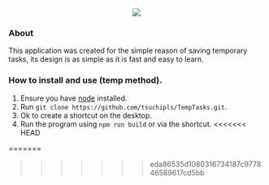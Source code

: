 <p align="center">
<img src="https://user-images.githubusercontent.com/76927919/217138841-64fc7091-3890-42d0-9c05-b9bbe9c714de.png"></img>
</p>

### About

This application was created for the simple reason of saving temporary tasks, its design is as simple as it is fast and easy to learn.

### How to install and use (temp method).

1. Ensure you have [node](https://nodejs.org/en/download/package-manager/) installed.
2. Run `git clone https://github.com/tsuchipls/TempTasks.git`.
3. Ok to create a shortcut on the desktop.
4. Run the program using `npm run build` or via the shortcut.
<<<<<<< HEAD

=======
>>>>>>> eda86535d1080316734187c977846589617cd5bb
